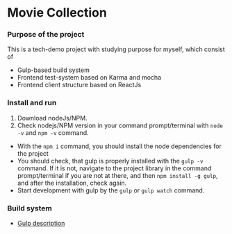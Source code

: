 # Movie Collection

### Purpose of the project
This is a tech-demo project with studying purpose for myself, which consist of
* Gulp-based build system
* Frontend test-system based on Karma and mocha
* Frontend client structure based on ReactJs

### Install and run

1. Download nodeJs/NPM.
2. Check nodejs/NPM version in your command prompt/terminal with `node -v` and `npm -v` command.
* With the `npm i` command, you should install the node dependencies for the project
* You should check, that gulp is properly installed with the `gulp -v` command. If it is not, navigate to the project library in the command prompt/terminal if you are not at there, and then `npm install -g gulp`, and after the installation, check again.
* Start development with gulp by the `gulp` or `gulp watch` command.

### Build system

* [Gulp description](gulp_description.md)
